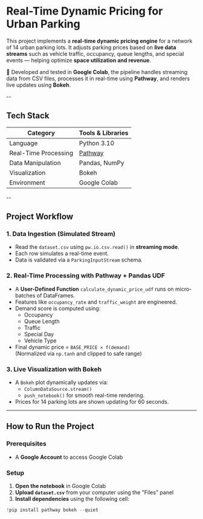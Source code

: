 # Real-Time Dynamic Pricing for Urban Parking

This project implements a **real-time dynamic pricing engine** for a network of 14 urban parking lots. It adjusts parking prices based on **live data streams** such as vehicle traffic, occupancy, queue lengths, and special events — helping optimize **space utilization and revenue**.

📍 Developed and tested in **Google Colab**, the pipeline handles streaming data from CSV files, processes it in real-time using **Pathway**, and renders live updates using **Bokeh**.

--

## Tech Stack

| Category                | Tools & Libraries               |
|-------------------------|---------------------------------|
|  Language             | Python 3.10                      |
|  Real-Time Processing | [Pathway](https://pathway.com) |
|  Data Manipulation    | Pandas, NumPy                   |
|  Visualization        | Bokeh                          |
|  Environment          | Google Colab                   |

--

##  Project Workflow

###  1. Data Ingestion (Simulated Stream)

- Read the `dataset.csv` using `pw.io.csv.read()` in **streaming mode**.
- Each row simulates a real-time event.
- Data is validated via a `ParkingInputStream` schema.

###  2. Real-Time Processing with Pathway + Pandas UDF

- A **User-Defined Function** `calculate_dynamic_price_udf` runs on micro-batches of DataFrames.
- Features like `occupancy_rate` and `traffic_weight` are engineered.
- Demand score is computed using:
  - Occupancy
  - Queue Length
  - Traffic
  - Special Day
  - Vehicle Type
- Final dynamic price = `BASE_PRICE × f(demand)`  
  (Normalized via `np.tanh` and clipped to safe range)

###  3. Live Visualization with Bokeh

- A `Bokeh` plot dynamically updates via:
  - `ColumnDataSource.stream()`
  - `push_notebook()` for smooth real-time rendering.
- Prices for 14 parking lots are shown updating for 60 seconds.

---

##  How to Run the Project

### Prerequisites

- A **Google Account** to access Google Colab

### Setup

1. **Open the notebook** in Google Colab  
2. **Upload `dataset.csv`** from your computer using the "Files" panel  
3. **Install dependencies** using the following cell:

```python
!pip install pathway bokeh --quiet
